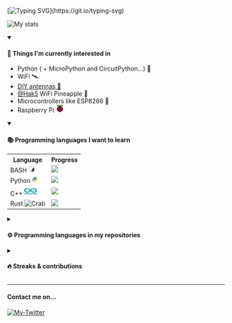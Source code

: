 [![Typing SVG](https://readme-typing-svg.herokuapp.com?font=Silkscreen&size=30&duration=3500&pause=1000&color=76C113&vCenter=true&width=435&lines=git+clone+%2FREADME.md;My+personal+README!)](https://git.io/typing-svg)

![My stats](https://github-readme-stats.vercel.app/api?username=90N45-d3v&show_icons=true&hide_border=true&bg_color=272E33&text_color=ffffff&icon_color=558911&title_color=76C113)

<details open>
<summary><h4> 🤔 Things I'm currently interested in</h4></summary>
<ul>
<li>Python ( + MicroPython and CircuitPython...) 🐍
<li>WiFi 🛰
<li><a href="https://www.makeuseof.com/10-diy-long-range-wi-fi-antennas-you-can-make-at-home/">DIY antennas 📡</a>
<li><a href="https://github.com/hak5">@Hak5</a> WiFi Pineapple 🍍
<li>Microcontrollers like ESP8266 👾
<li>Raspberry Pi <img src="https://raw.githubusercontent.com/devicons/devicon/1119b9f84c0290e0f0b38982099a2bd027a48bf1/icons/raspberrypi/raspberrypi-original.svg" alt="Berry" width="20" height="18">
</ul>
</details>

<details open>
<summary><h4> 📚 Programming languages I want to learn</h4></summary>
<table>
<tr>
<th>Language</th>
<th>Progress</th>
</tr>
<tr>
<td>BASH <img src="https://raw.githubusercontent.com/devicons/devicon/1119b9f84c0290e0f0b38982099a2bd027a48bf1/icons/bash/bash-original.svg" alt="Shell" width="15" height="15"></td>
<td><img src="https://progress-bar.dev/75"></td>
</tr>
<tr>
<td>Python <img src="https://raw.githubusercontent.com/devicons/devicon/1119b9f84c0290e0f0b38982099a2bd027a48bf1/icons/python/python-original.svg" alt="Python" width="15" height="15"></td>
<td><img src="https://progress-bar.dev/55"></td>
</tr>
<tr>
<td>C++ <img src="https://raw.githubusercontent.com/devicons/devicon/1119b9f84c0290e0f0b38982099a2bd027a48bf1/icons/arduino/arduino-original-wordmark.svg" alt="Arduino" width="30" height="21"></td>
<td><img src="https://progress-bar.dev/30"></td>
</tr>
<tr>
<td>Rust <img src="https://fnordig.de/talks/2015/cccac/rust-intro/img/rustacean.png" alt="Crab" width="25" height="17"></td>
<td><img src="https://progress-bar.dev/1"></td>
</tr>
</table>
</details>

<details>
<summary><h4> ⚙️ Programming languages in my repositories</h4></summary>
<img src="https://github-readme-stats.vercel.app/api/top-langs/?username=90N45-d3v&layout=compact&hide_border=true&bg_color=272E33&text_color=ffffff&title_color=76C113">
</details>

<details>
<summary><h4> 🔥 Streaks & contributions</h4></summary>
<img src="http://github-readme-streak-stats.herokuapp.com?user=90N45-d3v&hide_border=true&background=272E33&stroke=558911&ring=558911&currStreakNum=76C113&currStreakLabel=76C113&sideNums=558911&fire=76C113&sideLabels=FFFFFF&dates=838383)](https://git.io/streak-stats">
</details>

---

#### Contact me on...
<a href="https://twitter.com/90N45">
<img src="https://img.shields.io/badge/Twitter-1DA1F2?style=for-the-badge&logo=twitter&logoColor=white" alt="My-Twitter">
</a>
